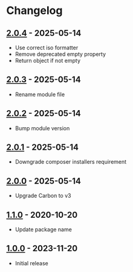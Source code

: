 # Changelog

## [2.0.4] - 2025-05-14

- Use correct iso formatter
- Remove deprecated empty property
- Return object if not empty

## [2.0.3] - 2025-05-14

- Rename module file

## [2.0.2] - 2025-05-14

- Bump module version

## [2.0.1] - 2025-05-14

- Downgrade composer installers requirement

## [2.0.0] - 2025-05-14

- Upgrade Carbon to v3

## [1.1.0] - 2020-10-20

- Update package name

## [1.0.0] - 2023-11-20

- Initial release

[2.0.4]: https://github.com/daun/processwire-datetime-carbon-format/releases/tag/v2.0.4
[2.0.3]: https://github.com/daun/processwire-datetime-carbon-format/releases/tag/v2.0.3
[2.0.2]: https://github.com/daun/processwire-datetime-carbon-format/releases/tag/v2.0.2
[2.0.1]: https://github.com/daun/processwire-datetime-carbon-format/releases/tag/v2.0.1
[2.0.0]: https://github.com/daun/processwire-datetime-carbon-format/releases/tag/v2.0.0
[1.1.0]: https://github.com/daun/processwire-datetime-carbon-format/releases/tag/v1.1.0
[1.0.0]: https://github.com/daun/processwire-datetime-carbon-format/releases/tag/v1.0.0

